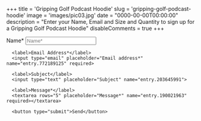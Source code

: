 +++
title = 'Gripping Golf Podcast Hoodie'
slug = 'gripping-golf-podcast-hoodie'
image = 'images/pic03.jpg'
date = "0000-00-00T00:00:00"
description = "Enter your Name, Email and Size and Quantity to sign up for a Gripping Golf Podcast Hoodie"
disableComments = true
+++


<form action="https://docs.google.com/forms/u/0/d/e/1FAIpQLSdnX3gQaf7HHgXdXoyQXeAtPzdMSum7HJCrdbCrdzJyc24wIA/formResponse" id="1FAIpQLSdnX3gQaf7HHgXdXoyQXeAtPzdMSum7HJCrdbCrdzJyc24wIA/" method="post">
      <label>Name*</label>
      <input type="text" placeholder="Name*" name="entry.895563655" required>
  
      <label>Email Address*</label>
      <input type="email" placeholder="Email address*" name="entry.772189125" required>
    
      <label>Subject</label>
      <input type="text" placeholder="Subject" name="entry.203645991">
    
      <label>Message*</label>
      <textarea rows="5" placeholder="Message*" name="entry.190021963" required></textarea>
     
      <button type="submit">Send</button>
</form>
